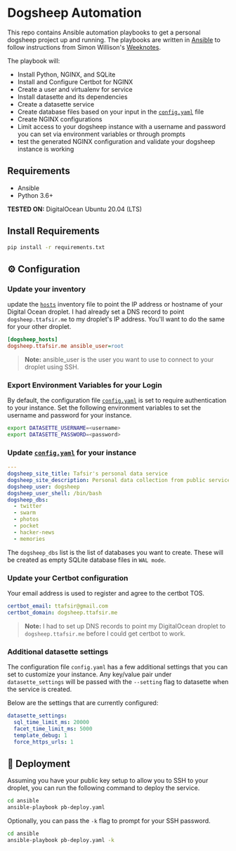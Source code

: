 # Dogsheep Automation

This repo contains Ansible automation playbooks to get a personal dogsheep project up and running. The playbooks are written in [Ansible](https://www.ansible.com/) to follow instructions from Simon Willison's [Weeknotes](https://simonwillison.net/2021/Aug/22/weeknotes-dogsheep/).

The playbook will:

* Install Python, NGINX, and SQLite
* Install and Configure Certbot for NGINX
* Create a user and virtualenv for service
* Install datasette and its dependencies
* Create a datasette service
* Create database files based on your input in the [`config.yaml`](./ansible/config.yml) file
* Create NGINX configurations
* Limit access to your dogsheep instance with a username and password you can set via environment variables or through prompts
* test the generated NGINX configuration and validate your dogsheep instance is working

## Requirements

* Ansible
* Python 3.6+

**TESTED ON:** DigitalOcean Ubuntu 20.04 (LTS)

## Install Requirements

```sh
pip install -r requirements.txt
```

## :gear: Configuration

### Update your inventory

update the [`hosts`](./ansible/hosts) inventory file to point the IP address or hostname of your Digital Ocean droplet. I had already set a DNS record to point `dogsheep.ttafsir.me` to my droplet's IP address. You'll want to do the same for your other droplet.

```ini
[dogsheep_hosts]
dogsheep.ttafsir.me ansible_user=root
```

> **Note:** ansible_user is the user you want to use to connect to your droplet using SSH.

### Export Environment Variables for your Login

By default, the configuration file [`config.yaml`](./ansible/config.yml) is set to require authentication to your instance. Set the following environment variables to set the username and password for your instance.

```sh
export DATASETTE_USERNAME=<username>
export DATASETTE_PASSWORD=<password>
```

### Update [`config.yaml`](./ansible/config.yml) for your instance

```yaml
---
dogsheep_site_title: Tafsir's personal data service
dogsheep_site_description: Personal data collection from public services
dogsheep_user: dogsheep
dogsheep_user_shell: /bin/bash
dogsheep_dbs:
  - twitter
  - swarm
  - photos
  - pocket
  - hacker-news
  - memories
```

The `dogsheep_dbs` list is the list of databases you want to create. These will be created as empty SQLite database files in `WAL mode`.


### Update your Certbot configuration

Your email address is used to register and agree to the certbot TOS.

```yaml
certbot_email: ttafsir@gmail.com
certbot_domain: dogsheep.ttafsir.me
```

> **Note:** I had to set up DNS records to point my DigitalOcean droplet to `dogsheep.ttafsir.me` before I could get certbot to work.


### Additional datasette settings

The configuration file `config.yaml` has a few additional settings that you can set to customize your instance. Any key/value pair under `datasette_settings` will be passed with the `--setting` flag to datasette when the service is created.

Below are the settings that are currently configured:

```yaml
datasette_settings:
  sql_time_limit_ms: 20000
  facet_time_limit_ms: 5000
  template_debug: 1
  force_https_urls: 1
```

## :rocket: Deployment

Assuming you have your public key setup to allow you to SSH to your droplet, you can run the following command to deploy the service.

```sh
cd ansible
ansible-playbook pb-deploy.yaml
```

Optionally, you can pass the `-k` flag to prompt for your SSH password.

```sh
cd ansible
ansible-playbook pb-deploy.yaml -k
```
